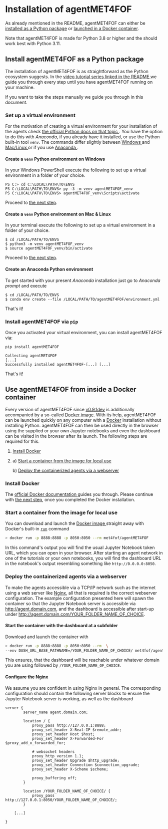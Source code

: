 # Installation of agentMET4FOF

As already mentioned in the README, agentMET4FOF can either be [installed as a Python 
package](#install-agentmet4fof-as-a-python-package) or [launched in a Docker 
container](#use-agentmet4fof-from-inside-a-docker-container).

Note that agentMET4FOF is made for Python 3.8 or higher and the should work best with
Python 3.11.

## Install agentMET4FOF as a Python package

The installation of agentMET4FOF is as straightforward as the Python ecosystem suggests.
In the [video tutorial series linked in the README
](https://github.com/Met4FoF/agentMET4FOF#video-tutorial-series) we guide you 
through every step until you have agentMET4FOF running on your machine.

If you want to take the steps manually we guide you through in this document.

### Set up a virtual environment

For the motivation of creating a virtual environment for your installation of the
agents check [the official Python docs on that topic
](https://docs.python.org/3/tutorial/venv.html#introduction). You have the option 
to do this with _Anaconda_, if you already have it installed, or use the Python 
built-in tool `venv`. The commands differ slightly between [Windows
](#create-a-venv-python-environment-on-windows) and [Mac/Linux
](#create-a-venv-python-environment-on-mac-linux) or if you use [Anaconda
](#create-an-anaconda-python-environment).

#### Create a `venv` Python environment on Windows

In your Windows PowerShell execute the following to set up a virtual environment in
a folder of your choice.

```shell
PS C:> cd C:\LOCAL\PATH\TO\ENVS
PS C:\LOCAL\PATH\TO\ENVS> py -3 -m venv agentMET4FOF_venv
PS C:\LOCAL\PATH\TO\ENVS> agentMET4FOF_venv\Scripts\activate
```
Proceed to [the next step](#install-agentmet4fof-via-pip).

#### Create a `venv` Python environment on Mac & Linux

In your terminal execute the following to set up a virtual environment in a folder
of your choice.

```shell
$ cd /LOCAL/PATH/TO/ENVS
$ python3 -m venv agentMET4FOF_venv
$ source agentMET4FOF_venv/bin/activate
```
Proceed to [the next step](#install-agentmet4fof-via-pip).

#### Create an Anaconda Python environment

To get started with your present *Anaconda* installation just go to *Anaconda
prompt* and execute

```shell
$ cd /LOCAL/PATH/TO/ENVS
$ conda env create --file /LOCAL/PATH/TO/agentMET4FOF/environment.yml 
```
That's it!

### Install agentMET4FOF via `pip`

Once you activated your virtual environment, you can install agentMET4FOF via:

```shell
pip install agentMET4FOF
```

```shell
Collecting agentMET4FOF
[...]
Successfully installed agentMET4FOF-[...] [...]
```
That's it!

## Use agentMET4FOF from inside a Docker container

Every version of agentMET4FOF since
[v0.9.1dev](https://github.com/Met4FoF/agentMET4FOF/releases/tag/v0.9.1dev) is
additionally accompanied by a so-called
[Docker image](https://docs.docker.com/get-started/#what-is-a-container-image). With 
its help, agentMET4FOF can be launched quickly on any computer with a
[Docker](https://docs.docker.com/get-started/overview/) installation without 
installing Python. agentMET4FOF can then be used directly in the browser using the 
supplied or your own Jupyter notebooks and even the dashboard can be
visited in the browser after its launch. The following steps are required for this.

1. [Install Docker](#install-docker)
1. a) [Start a container from the image for local use](#start-a-container-from-the-image-for-local-use)
   
   b) [Deploy the containerized agents via a webserver](#deploy-the-containerized-agents-via-a-webserver)

### Install Docker

The [official Docker documentation
](https://docs.docker.com/get-started/#download-and-install-docker) guides you through.
Please continue with [the next step](#start-a-container-from-the-image-for-local-use),
once you completed the Docker installation.

### Start a container from the image for local use

You can download and launch the [Docker image
](https://hub.docker.com/p/met4fof/agentmet4fof) straight away with Docker's built-in 
[`run`](https://docs.docker.com/engine/reference/run/) command

```bash
> docker run -p 8888:8888 -p 8050:8050 --rm met4fof/agentMET4FOF
```

In this command's output you will find the usual Jupyter Notebook token 
URL, which you can open in your browser. After starting an agent network in one of 
the tutorials or your own notebooks, you will find the dashboard URL in the 
notebook's output resembling something like `http://0.0.0.0:8050`.

### Deploy the containerized agents via a webserver

To make the agents accessible via a TCP/IP network such as the internet using a web 
server like [Nginx](https://nginx.org/en/), all that is required is the correct 
webserver configuration. The example configuration presented here will spawn the 
container so that the Jupyter Notebook server is accessible via http://agent.domain.com,
and the dashboard is accessible after start-up under
http://agent.domain.com/YOUR_FOLDER_NAME_OF_CHOICE.

#### Start the container with the dashboard at a subfolder

Download and launch the container with

```bash
> docker run -p 8888:8888 -p 8050:8050 --rm  \ 
--env DASH_URL_BASE_PATHNAME=/YOUR_FOLDER_NAME_OF_CHOICE/ met4fof/agentMET4FOF
```

This ensures, that the dashboard will be reachable under whatever domain you are
using followed by `/YOUR_FOLDER_NAME_OF_CHOICE`.

#### Configure the Nginx

We assume you are confident in using Nginx in general. The corresponding
configuration should contain the following server blocks to ensure the Jupyter
Notebook server is working, as well as the dashboard

```text
server {
        server_name agent.domain.com;

        location / {
            proxy_pass http://127.0.0.1:8888;
            proxy_set_header X-Real-IP $remote_addr;
            proxy_set_header Host $host;
            proxy_set_header X-Forwarded-For $proxy_add_x_forwarded_for;

            # websocket headers
            proxy_http_version 1.1;
            proxy_set_header Upgrade $http_upgrade;
            proxy_set_header Connection $connection_upgrade;
            proxy_set_header X-Scheme $scheme;

            proxy_buffering off;
        }

        location /YOUR_FOLDER_NAME_OF_CHOICE/ {
            proxy_pass http://127.0.0.1:8050/YOUR_FOLDER_NAME_OF_CHOICE/;
        }

    [...]

}
```
